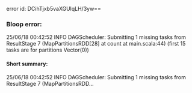 error id: DCihTjxb5vaXGUlqLH/3yw==
### Bloop error:

25/06/18 00:42:52 INFO DAGScheduler: Submitting 1 missing tasks from ResultStage 7 (MapPartitionsRDD[28] at count at main.scala:44) (first 15 tasks are for partitions Vector(0))
#### Short summary: 

25/06/18 00:42:52 INFO DAGScheduler: Submitting 1 missing tasks from ResultStage 7 (MapPartitionsRDD...